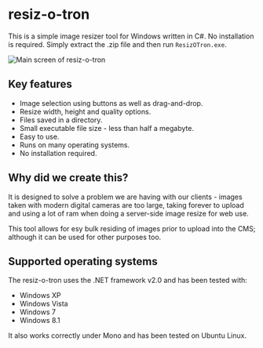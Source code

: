 # resiz-o-tron
This is a simple image resizer tool for Windows written in C#. No installation is required. Simply extract the .zip file and then run `ResizOTron.exe`.

![Main screen of resiz-o-tron](https://raw.githubusercontent.com/wiki/Karmabunny/resiz-o-tron/images/main_screen.png)


## Key features

- Image selection using buttons as well as drag-and-drop.
- Resize width, height and quality options.
- Files saved in a directory.
- Small executable file size - less than half a megabyte.
- Easy to use.
- Runs on many operating systems.
- No installation required.


## Why did we create this?

It is designed to solve a problem we are having with our clients - images taken with modern
digital cameras are too large, taking forever to upload and using a lot of ram when doing a server-side
image resize for web use.

This tool allows for esy bulk residing of images prior to upload into the CMS; although it can be used for other
purposes too.


## Supported operating systems

The resiz-o-tron uses the .NET framework v2.0 and has been tested with:
- Windows XP
- Windows Vista
- Windows 7
- Windows 8.1

It also works correctly under Mono and has been tested on Ubuntu Linux.
